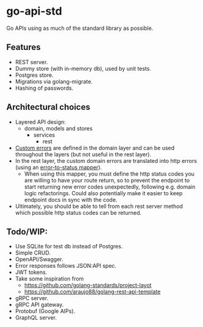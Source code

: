 # go-api-std

Go APIs using as much of the standard library as possible.

## Features

- REST server.
- Dummy store (with in-memory db), used by unit tests.
- Postgres store.
- Migrations via golang-migrate.
- Hashing of passwords.

## Architectural choices

- Layered API design:
  - domain, models and stores
    - services
      - rest
- [Custom errors](internal/domain/error.go) are defined in the domain layer and can be used throughout the layers (but not useful in the rest layer).
- In the rest layer, the custom domain errors are translated into http errors (using an [error-to-status mapper](internal/rest/error_resp_mapper.go)).
  - When using this mapper, you must define the http status codes you are willing to have your route return, so to prevent the endpoint to start returning new error codes unexpectedly, following e.g. domain logic refactorings. Could also potentially make it easier to keep endpoint docs in sync with the code.
- Ultimately, you should be able to tell from each rest server method which possible http status codes can be returned.

## Todo/WIP:

- Use SQLite for test db instead of Postgres.
- Simple CRUD.
- OpenAPI/Swagger.
- Error responses follows JSON:API spec.
- JWT tokens.
- Take some inspiration from
  - https://github.com/golang-standards/project-layot
  - https://github.com/araujo88/golang-rest-api-template
- gRPC server.
- gRPC API gateway.
- Protobuf (Google AIPs).
- GraphQL server.
